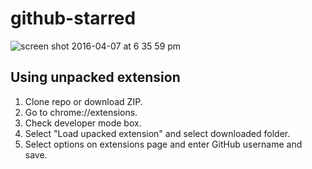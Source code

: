 # github-starred

![screen shot 2016-04-07 at 6 35 59 pm](https://cloud.githubusercontent.com/assets/7670539/14370033/af74c7a4-fcef-11e5-9844-2fbd86186cb5.png)

## Using unpacked extension

1. Clone repo or download ZIP.
2. Go to chrome://extensions.
3. Check developer mode box.
4. Select "Load upacked extension" and select downloaded folder.
5. Select options on extensions page and enter GitHub username and save.
